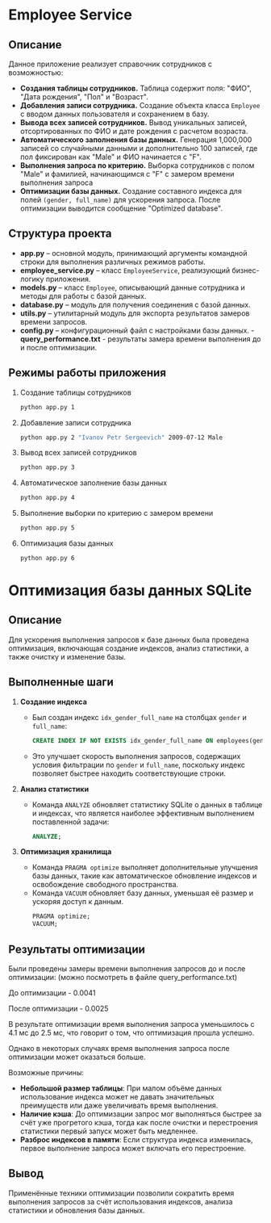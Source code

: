 # Employee Service

## Описание
Данное приложение реализует справочник сотрудников с возможностью:
- **Создания таблицы сотрудников.** Таблица содержит поля: "ФИО", "Дата рождения", "Пол" и "Возраст".
- **Добавления записи сотрудника.** Создание объекта класса `Employee` с вводом данных пользователя и сохранением в базу.
- **Вывода всех записей сотрудников.** Вывод уникальных записей, отсортированных по ФИО и дате рождения с расчетом возраста.
- **Автоматического заполнения базы данных.** Генерация 1,000,000 записей со случайными данными и дополнительно 100 записей, где пол фиксирован как "Male" и ФИО начинается с "F".
- **Выполнения запроса по критерию.** Выборка сотрудников с полом "Male" и фамилией, начинающимся с "F" с замером времени выполнения запроса
- **Оптимизации базы данных.** Создание составного индекса для полей `(gender, full_name)` для ускорения запроса. После оптимизации выводится сообщение "Optimized database".

## Структура проекта
- **app.py** – основной модуль, принимающий аргументы командной строки для выполнения различных режимов работы.
- **employee_service.py** – класс `EmployeeService`, реализующий бизнес-логику приложения.
- **models.py** – класс `Employee`, описывающий данные сотрудника и методы для работы с базой данных.
- **database.py** – модуль для получения соединения с базой данных.
- **utils.py** – утилитарный модуль для экспорта результатов замеров времени запросов.
- **config.py** – конфигурационный файл с настройками базы данных.
-**query_performance.txt** - результаты замера времени выполнения до и после оптимизации.

## Режимы работы приложения

1. Создание таблицы сотрудников
    ```bash
    python app.py 1
    
2. Добавление записи сотрудника
    ```bash
    python app.py 2 "Ivanov Petr Sergeevich" 2009-07-12 Male

3. Вывод всех записей сотрудников
    ```bash
    python app.py 3

4. Автоматическое заполнение базы данных
    ```bash
    python app.py 4

5. Выполнение выборки по критерию с замером времени
    ```bash
    python app.py 5

6. Оптимизация базы данных
    ```bash
    python app.py 6


# Оптимизация базы данных SQLite

## Описание
Для ускорения выполнения запросов к базе данных была проведена оптимизация, включающая создание индексов, анализ статистики, а также очистку и изменение базы.

## Выполненные шаги
1. **Создание индекса**
   - Был создан индекс `idx_gender_full_name` на столбцах `gender` и `full_name`:
     ```sql
     CREATE INDEX IF NOT EXISTS idx_gender_full_name ON employees(gender, full_name);
     ```
   - Это улучшает скорость выполнения запросов, содержащих условия фильтрации по `gender` и `full_name`, поскольку индекс позволяет быстрее находить соответствующие строки.

2. **Анализ статистики**
   - Команда `ANALYZE` обновляет статистику SQLite о данных в таблице и индексах, что является наиболее эффективным выполнением поставленной задачи:
     ```sql
     ANALYZE;
     ```

3. **Оптимизация хранилища**
   - Команда `PRAGMA optimize` выполняет дополнительные улучшения базы данных, такие как автоматическое обновление индексов и освобождение свободного пространства.
   - Команда `VACUUM` обновляет базу данных, уменьшая её размер и ускоряя доступ к данным.
     ```sql
     PRAGMA optimize;
     VACUUM;
     ```

## Результаты оптимизации
Были проведены замеры времени выполнения запросов до и после оптимизации:
(можно посмотреть в файле query_performance.txt)

До оптимизации - 0.0041

После оптимизации - 0.0025

В результате оптимизации время выполнения запроса уменьшилось с 4.1 мс до 2.5 мс, что говорит о том, что оптимизация прошла успешно.

Однако в некоторых случаях время выполнения запроса после оптимизации может оказаться больше. 

Возможные причины:
- **Небольшой размер таблицы**: При малом объёме данных использование индекса может не давать значительных преимуществ или даже увеличивать время выполнения.
- **Наличие кэша**: До оптимизации запрос мог выполняться быстрее за счёт уже прогретого кэша, тогда как после очистки и перестроения статистики первый запуск может быть медленнее.
- **Разброс индексов в памяти**: Если структура индекса изменилась, первое выполнение запроса может включать его перестроение.

## Вывод
Применённые техники оптимизации позволили сократить время выполнения запросов за счёт использования индексов, анализа статистики и обновления базы данных.
